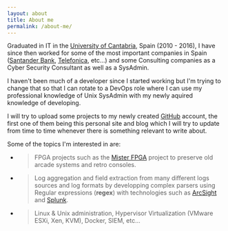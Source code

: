 ```yaml
---
layout: about
title: About me
permalink: /about-me/
---
```


Graduated in IT in the [University of Cantabria](https://web.unican.es/en/), Spain (2010 - 2016), I have since then worked for some of the most important companies in Spain ([Santander Bank](https://www.santander.com/en/), [Telefonica](https://www.telefonica.com/en/), etc...) and some Consulting companies as a Cyber Security Consultant as well as a SysAdmin. 

I haven't been much of a developer since I started working but I'm trying to change that so that I can rotate to a DevOps role where I can use my professional knowledge of Unix SysAdmin with my newly aquired knowledge of developing.

I will try to upload some projects to my newly created [GitHub](https://github.com/draz1c) account, the first one of them being this personal site and blog which I will try to update from time to time whenever there is something relevant to write about.

Some of the topics I'm interested in are:

- > FPGA projects such as the [Mister FPGA](https://github.com/MiSTer-devel/Main_MiSTer/wiki) project to preserve old arcade systems and retro consoles.

- > Log aggregation and field extraction from many different logs sources and log formats by developping complex parsers using Regular expressions (**regex**) with technologies such as [ArcSight](https://en.wikipedia.org/wiki/ArcSight) and [Splunk](https://en.wikipedia.org/wiki/Splunk).

- > Linux & Unix administration, Hypervisor Virtualization (VMware ESXi, Xen, KVM), Docker, SIEM, etc...